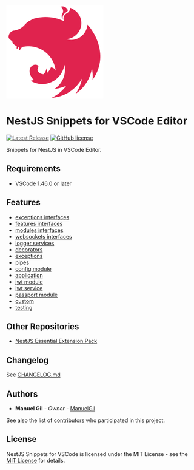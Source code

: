 ![icon](https://raw.githubusercontent.com/ManuelGil/vscode-nestjs-snippets/main/icon.png)

# NestJS Snippets for VSCode Editor

[![Latest Release](https://img.shields.io/visual-studio-marketplace/v/imgildev.vscode-nestjs-snippets-extension?style=flat&label=VS%20Marketplace&logo=visual-studio-code)](https://marketplace.visualstudio.com/items?itemName=imgildev.vscode-nestjs-snippets-extension)
[![GitHub license](https://img.shields.io/github/license/ManuelGil/vscode-nestjs-snippets)]()

Snippets for NestJS in VSCode Editor.

## Requirements

- VSCode 1.46.0 or later

## Features

- [exceptions interfaces](./snippets/common/interfaces/exceptions.code-snippets)
- [features interfaces](./snippets/common/interfaces/features.code-snippets)
- [modules interfaces](./snippets/common/interfaces/modules.code-snippets)
- [websockets interfaces](./snippets/common/interfaces/websockets.code-snippets)
- [logger services](./snippets/common/services/logger.code-snippets)
- [decorators](./snippets/common/decorators.code-snippets)
- [exceptions](./snippets/common/exceptions.code-snippets)
- [pipes](./snippets/common/pipes.code-snippets)
- [config module](./snippets/config/module.code-snippets)
- [application](./snippets/core/application.code-snippets)
- [jwt module](./snippets/jwt/module.code-snippets)
- [jwt service](./snippets/jwt/service.code-snippets)
- [passport module](./snippets/passport/module.code-snippets)
- [custom](./snippets/custom.code-snippets)
- [testing](./snippets/testing.code-snippets)

## Other Repositories

- [NestJS Essential Extension Pack](https://marketplace.visualstudio.com/items?itemName=imgildev.vscode-nestjs-pack)

## Changelog

See [CHANGELOG.md](./CHANGELOG.md)

## Authors

- **Manuel Gil** - _Owner_ - [ManuelGil](https://github.com/ManuelGil)

See also the list of [contributors](https://github.com/ManuelGil/vscode-nestjs-snippets/contributors) who participated in this project.

## License

NestJS Snippets for VSCode is licensed under the MIT License - see the [MIT License](https://opensource.org/licenses/MIT) for details.
